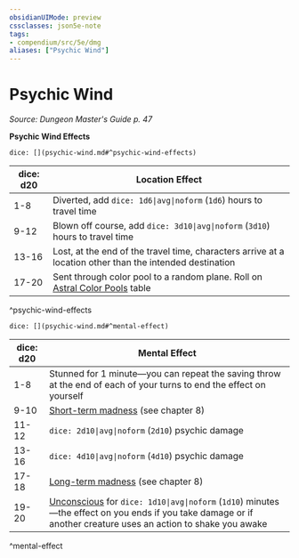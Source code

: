 ```yaml
---
obsidianUIMode: preview
cssclasses: json5e-note
tags:
- compendium/src/5e/dmg
aliases: ["Psychic Wind"]
---
```

# Psychic Wind
*Source: Dungeon Master's Guide p. 47* 

**Psychic Wind Effects**

`dice: [](psychic-wind.md#^psychic-wind-effects)`

| dice: d20 | Location Effect |
|-----------|-----------------|
| 1-8 | Diverted, add `dice: 1d6\|avg\|noform` (`1d6`) hours to travel time |
| 9-12 | Blown off course, add `dice: 3d10\|avg\|noform` (`3d10`) hours to travel time |
| 13-16 | Lost, at the end of the travel time, characters arrive at a location other than the intended destination |
| 17-20 | Sent through color pool to a random plane. Roll on [Astral Color Pools](/3-Mechanics/CLI/tables/astral-color-pools.md) table |
^psychic-wind-effects

`dice: [](psychic-wind.md#^mental-effect)`

| dice: d20 | Mental Effect |
|-----------|---------------|
| 1-8 | Stunned for 1 minute—you can repeat the saving throw at the end of each of your turns to end the effect on yourself |
| 9-10 | [Short-term madness](/3-Mechanics/CLI/tables/short-term-madness.md) (see chapter 8) |
| 11-12 | `dice: 2d10\|avg\|noform` (`2d10`) psychic damage |
| 13-16 | `dice: 4d10\|avg\|noform` (`4d10`) psychic damage |
| 17-18 | [Long-term madness](/3-Mechanics/CLI/tables/long-term-madness.md) (see chapter 8) |
| 19-20 | [Unconscious](/3-Mechanics/CLI/rules/conditions.md#Unconscious) for `dice: 1d10\|avg\|noform` (`1d10`) minutes—the effect on you ends if you take damage or if another creature uses an action to shake you awake |
^mental-effect